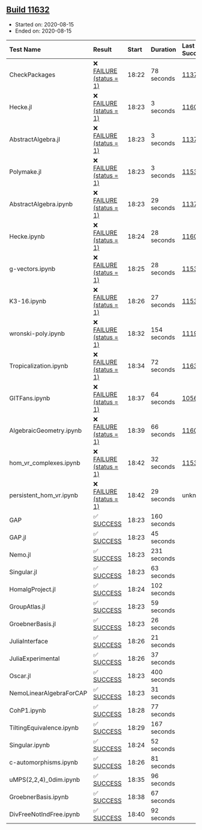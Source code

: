 ## [Build 11632](https://oscarci.mathematik.uni-kl.de/job/oscar/11632/)

* Started on: 2020-08-15
* Ended on: 2020-08-15

| Test Name    | Result | Start | Duration | Last Success | First Failure |
|:-------------|:-------|:------|:---------|:-------------|:--------------|
| CheckPackages | ❌ [FAILURE (status = 1)](https://oscarci.mathematik.uni-kl.de/job/oscar/11632/artifact/logs/build-11632/CheckPackages.log) | 18:22 | 78 seconds | [11376](https://oscarci.mathematik.uni-kl.de/job/oscar/11376/) | [11377](https://oscarci.mathematik.uni-kl.de/job/oscar/11377/) |
| Hecke.jl | ❌ [FAILURE (status = 1)](https://oscarci.mathematik.uni-kl.de/job/oscar/11632/artifact/logs/build-11632/Hecke.jl.log) | 18:23 | 3 seconds | [11602](https://oscarci.mathematik.uni-kl.de/job/oscar/11602/) | [11603](https://oscarci.mathematik.uni-kl.de/job/oscar/11603/) |
| AbstractAlgebra.jl | ❌ [FAILURE (status = 1)](https://oscarci.mathematik.uni-kl.de/job/oscar/11632/artifact/logs/build-11632/AbstractAlgebra.jl.log) | 18:23 | 3 seconds | [11376](https://oscarci.mathematik.uni-kl.de/job/oscar/11376/) | [11377](https://oscarci.mathematik.uni-kl.de/job/oscar/11377/) |
| Polymake.jl | ❌ [FAILURE (status = 1)](https://oscarci.mathematik.uni-kl.de/job/oscar/11632/artifact/logs/build-11632/Polymake.jl.log) | 18:23 | 3 seconds | [11532](https://oscarci.mathematik.uni-kl.de/job/oscar/11532/) | [11533](https://oscarci.mathematik.uni-kl.de/job/oscar/11533/) |
| AbstractAlgebra.ipynb | ❌ [FAILURE (status = 1)](https://oscarci.mathematik.uni-kl.de/job/oscar/11632/artifact/logs/build-11632/AbstractAlgebra.ipynb.log) | 18:23 | 29 seconds | [11376](https://oscarci.mathematik.uni-kl.de/job/oscar/11376/) | [11377](https://oscarci.mathematik.uni-kl.de/job/oscar/11377/) |
| Hecke.ipynb | ❌ [FAILURE (status = 1)](https://oscarci.mathematik.uni-kl.de/job/oscar/11632/artifact/logs/build-11632/Hecke.ipynb.log) | 18:24 | 28 seconds | [11602](https://oscarci.mathematik.uni-kl.de/job/oscar/11602/) | [11603](https://oscarci.mathematik.uni-kl.de/job/oscar/11603/) |
| g-vectors.ipynb | ❌ [FAILURE (status = 1)](https://oscarci.mathematik.uni-kl.de/job/oscar/11632/artifact/logs/build-11632/g-vectors.ipynb.log) | 18:25 | 28 seconds | [11532](https://oscarci.mathematik.uni-kl.de/job/oscar/11532/) | [11533](https://oscarci.mathematik.uni-kl.de/job/oscar/11533/) |
| K3-16.ipynb | ❌ [FAILURE (status = 1)](https://oscarci.mathematik.uni-kl.de/job/oscar/11632/artifact/logs/build-11632/K3-16.ipynb.log) | 18:26 | 27 seconds | [11532](https://oscarci.mathematik.uni-kl.de/job/oscar/11532/) | [11533](https://oscarci.mathematik.uni-kl.de/job/oscar/11533/) |
| wronski-poly.ipynb | ❌ [FAILURE (status = 1)](https://oscarci.mathematik.uni-kl.de/job/oscar/11632/artifact/logs/build-11632/wronski-poly.ipynb.log) | 18:32 | 154 seconds | [11192](https://oscarci.mathematik.uni-kl.de/job/oscar/11192/) | [11193](https://oscarci.mathematik.uni-kl.de/job/oscar/11193/) |
| Tropicalization.ipynb | ❌ [FAILURE (status = 1)](https://oscarci.mathematik.uni-kl.de/job/oscar/11632/artifact/logs/build-11632/Tropicalization.ipynb.log) | 18:34 | 72 seconds | [11631](https://oscarci.mathematik.uni-kl.de/job/oscar/11631/) | [11632](https://oscarci.mathematik.uni-kl.de/job/oscar/11632/) |
| GITFans.ipynb | ❌ [FAILURE (status = 1)](https://oscarci.mathematik.uni-kl.de/job/oscar/11632/artifact/logs/build-11632/GITFans.ipynb.log) | 18:37 | 64 seconds | [10566](https://oscarci.mathematik.uni-kl.de/job/oscar/10566/) | [10567](https://oscarci.mathematik.uni-kl.de/job/oscar/10567/) |
| AlgebraicGeometry.ipynb | ❌ [FAILURE (status = 1)](https://oscarci.mathematik.uni-kl.de/job/oscar/11632/artifact/logs/build-11632/AlgebraicGeometry.ipynb.log) | 18:39 | 66 seconds | [11602](https://oscarci.mathematik.uni-kl.de/job/oscar/11602/) | [11603](https://oscarci.mathematik.uni-kl.de/job/oscar/11603/) |
| hom_vr_complexes.ipynb | ❌ [FAILURE (status = 1)](https://oscarci.mathematik.uni-kl.de/job/oscar/11632/artifact/logs/build-11632/hom_vr_complexes.ipynb.log) | 18:42 | 32 seconds | [11532](https://oscarci.mathematik.uni-kl.de/job/oscar/11532/) | [11533](https://oscarci.mathematik.uni-kl.de/job/oscar/11533/) |
| persistent_hom_vr.ipynb | ❌ [FAILURE (status = 1)](https://oscarci.mathematik.uni-kl.de/job/oscar/11632/artifact/logs/build-11632/persistent_hom_vr.ipynb.log) | 18:42 | 29 seconds | unknown | unknown |
| GAP | ✅ [SUCCESS](https://oscarci.mathematik.uni-kl.de/job/oscar/11632/artifact/logs/build-11632/GAP.log) | 18:23 | 160 seconds |  |  |
| GAP.jl | ✅ [SUCCESS](https://oscarci.mathematik.uni-kl.de/job/oscar/11632/artifact/logs/build-11632/GAP.jl.log) | 18:23 | 45 seconds |  |  |
| Nemo.jl | ✅ [SUCCESS](https://oscarci.mathematik.uni-kl.de/job/oscar/11632/artifact/logs/build-11632/Nemo.jl.log) | 18:23 | 231 seconds |  |  |
| Singular.jl | ✅ [SUCCESS](https://oscarci.mathematik.uni-kl.de/job/oscar/11632/artifact/logs/build-11632/Singular.jl.log) | 18:23 | 63 seconds |  |  |
| HomalgProject.jl | ✅ [SUCCESS](https://oscarci.mathematik.uni-kl.de/job/oscar/11632/artifact/logs/build-11632/HomalgProject.jl.log) | 18:24 | 102 seconds |  |  |
| GroupAtlas.jl | ✅ [SUCCESS](https://oscarci.mathematik.uni-kl.de/job/oscar/11632/artifact/logs/build-11632/GroupAtlas.jl.log) | 18:23 | 59 seconds |  |  |
| GroebnerBasis.jl | ✅ [SUCCESS](https://oscarci.mathematik.uni-kl.de/job/oscar/11632/artifact/logs/build-11632/GroebnerBasis.jl.log) | 18:23 | 26 seconds |  |  |
| JuliaInterface | ✅ [SUCCESS](https://oscarci.mathematik.uni-kl.de/job/oscar/11632/artifact/logs/build-11632/JuliaInterface.log) | 18:26 | 21 seconds |  |  |
| JuliaExperimental | ✅ [SUCCESS](https://oscarci.mathematik.uni-kl.de/job/oscar/11632/artifact/logs/build-11632/JuliaExperimental.log) | 18:26 | 37 seconds |  |  |
| Oscar.jl | ✅ [SUCCESS](https://oscarci.mathematik.uni-kl.de/job/oscar/11632/artifact/logs/build-11632/Oscar.jl.log) | 18:23 | 400 seconds |  |  |
| NemoLinearAlgebraForCAP | ✅ [SUCCESS](https://oscarci.mathematik.uni-kl.de/job/oscar/11632/artifact/logs/build-11632/NemoLinearAlgebraForCAP.log) | 18:23 | 31 seconds |  |  |
| CohP1.ipynb | ✅ [SUCCESS](https://oscarci.mathematik.uni-kl.de/job/oscar/11632/artifact/logs/build-11632/CohP1.ipynb.log) | 18:28 | 77 seconds |  |  |
| TiltingEquivalence.ipynb | ✅ [SUCCESS](https://oscarci.mathematik.uni-kl.de/job/oscar/11632/artifact/logs/build-11632/TiltingEquivalence.ipynb.log) | 18:29 | 167 seconds |  |  |
| Singular.ipynb | ✅ [SUCCESS](https://oscarci.mathematik.uni-kl.de/job/oscar/11632/artifact/logs/build-11632/Singular.ipynb.log) | 18:24 | 52 seconds |  |  |
| c-automorphisms.ipynb | ✅ [SUCCESS](https://oscarci.mathematik.uni-kl.de/job/oscar/11632/artifact/logs/build-11632/c-automorphisms.ipynb.log) | 18:26 | 81 seconds |  |  |
| uMPS(2,2,4)_0dim.ipynb | ✅ [SUCCESS](https://oscarci.mathematik.uni-kl.de/job/oscar/11632/artifact/logs/build-11632/uMPS-2-2-4-_0dim.ipynb.log) | 18:35 | 96 seconds |  |  |
| GroebnerBasis.ipynb | ✅ [SUCCESS](https://oscarci.mathematik.uni-kl.de/job/oscar/11632/artifact/logs/build-11632/GroebnerBasis.ipynb.log) | 18:38 | 67 seconds |  |  |
| DivFreeNotIndFree.ipynb | ✅ [SUCCESS](https://oscarci.mathematik.uni-kl.de/job/oscar/11632/artifact/logs/build-11632/DivFreeNotIndFree.ipynb.log) | 18:40 | 92 seconds |  |  |
